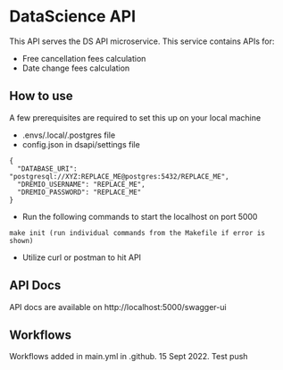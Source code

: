 # DataScience API

This API serves the DS API microservice. This service contains APIs for:
- Free cancellation fees calculation
- Date change fees calculation

## How to use
A few prerequisites are required to set this up on your local machine
- .envs/.local/.postgres file
- config.json in dsapi/settings file
```
{
  "DATABASE_URI": "postgresql://XYZ:REPLACE_ME@postgres:5432/REPLACE_ME",
  "DREMIO_USERNAME": "REPLACE_ME",
  "DREMIO_PASSWORD": "REPLACE_ME"
}
```
- Run the following commands to start the localhost on port 5000
```
make init (run individual commands from the Makefile if error is shown)
```
- Utilize curl or postman to hit API

## API Docs
API docs are available on http://localhost:5000/swagger-ui

## Workflows
Workflows added in main.yml in .github. 15 Sept 2022. Test push
